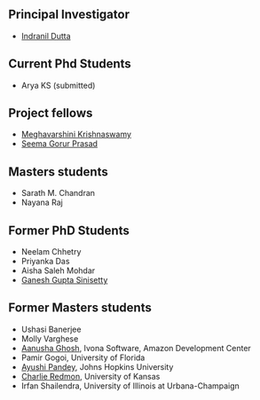 ## Principal Investigator
* [Indranil Dutta](indranil.md)

## Current Phd Students

* Arya KS (submitted)

## Project fellows
* [Meghavarshini Krishnaswamy](https://scholar.google.co.in/citations?user=9HzdoS0AAAAJ&hl=en)
* [Seema Gorur Prasad](https://scholar.google.co.in/citations?user=ALtM_ngAAAAJ&hl=en)

## Masters students
* Sarath M. Chandran
* Nayana Raj

## Former PhD Students
* Neelam Chhetry
* Priyanka Das
* Aisha Saleh Mohdar
* [Ganesh Gupta Sinisetty](https://scholar.google.com/citations?user=8eeTZAYAAAAJ&hl=en)

## Former Masters students
* Ushasi Banerjee
* Molly Varghese
* [Aanusha Ghosh](https://www.linkedin.com/in/aanusha-ghosh-96719557/), Ivona Software, Amazon Development Center
* Pamir Gogoi, University of Florida
* [Ayushi Pandey](https://scholar.google.co.in/citations?user=v_2A9F0AAAAJ&hl=en), Johns Hopkins University
* [Charlie Redmon](http://redmonc.github.io/), University of Kansas
* Irfan Shailendra, University of Illinois at Urbana-Champaign
